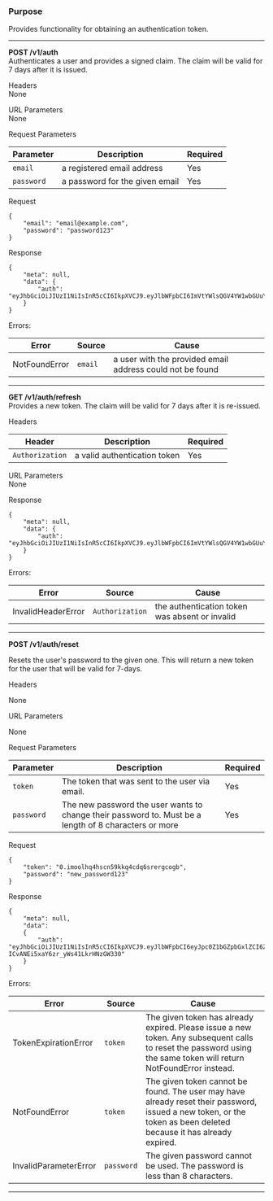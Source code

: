 ### Purpose

Provides functionality for obtaining an authentication token.

---

**POST /v1/auth** <br />
Authenticates a user and provides a signed claim. The claim will be valid for 7 days after it is issued.

Headers <br />
None

URL Parameters <br />
None

Request Parameters <br />

| Parameter        | Description           | Required  |
| ---------------- | --------------------- | --------- |
| `email` | a registered email address | Yes |
| `password` | a password for the given email | Yes |

Request
```
{
	"email": "email@example.com",
	"password": "password123"
}
```

Response
```
{
	"meta": null,
	"data": {
		"auth": "eyJhbGciOiJIUzI1NiIsInR5cCI6IkpXVCJ9.eyJlbWFpbCI6ImVtYWlsQGV4YW1wbGUuY29tIiwicm9sZSI6IkhBQ0tFUiIsImlhdCI6MTQ2NjMxNDI1OCwiZXhwIjoxNDY2OTE5MDU4LCJzdWIiOiIxIn0.2DgozaTLMu1pz7Z6rpSSBNGp_bqE50sMukGM9EcHZ38"
	}
}
```

Errors: <br>

| Error        | Source | Cause  |
| ------------ | ------ | ------ |
| NotFoundError | `email` | a user with the provided email address could not be found |

---

**GET /v1/auth/refresh** <br />
Provides a new token. The claim will be valid for 7 days after it is re-issued.

Headers <br />

| Header        | Description           | Required  |
| ------------- | --------------------- | --------- |
| `Authorization` | a valid authentication token | Yes |

URL Parameters <br />
None

Response
```
{
	"meta": null,
	"data": {
		"auth": "eyJhbGciOiJIUzI1NiIsInR5cCI6IkpXVCJ9.eyJlbWFpbCI6ImVtYWlsQGV4YW1wbGUuY29tIiwicm9sZSI6IkhBQ0tFUiIsImlhdCI6MTQ2NjMxNDI1OCwiZXhwIjoxNDY2OTE5MDU4LCJzdWIiOiIxIn0.2DgozaTLMu1pz7Z6rpSSBNGp_bqE50sMukGM9EcHZ38"
	}
}
```

Errors: <br>

| Error        | Source | Cause  |
| ------------ | ------ | ------ |
| InvalidHeaderError | `Authorization` | the authentication token was absent or invalid |

---

**POST /v1/auth/reset**

Resets the user's password to the given one. This will return a new token for the user that will be valid for 7-days.

Headers

None

URL Parameters

None

Request Parameters

| Parameter  | Description                                                                                           | Required |
|------------|-------------------------------------------------------------------------------------------------------|----------|
| `token`    | The token that was sent to the user via email.                                                        | Yes      |
| `password` | The new password the user wants to change their password to. Must be a length of 8 characters or more | Yes      |


Request

```
{
    "token": "0.imoolhq4hscn59kkq4cdq6srergcogb",
    "password": "new_password123"
}
```

Response

```
{
    "meta": null,
    "data":
    {
        "auth": "eyJhbGciOiJIUzI1NiIsInR5cCI6IkpXVCJ9.eyJlbWFpbCI6eyJpc0Z1bGZpbGxlZCI6ZmFsc2UsImlzUmVqZWN0ZWQiOmZhbHNlfSwicm9sZSI6eyJpc0Z1bGZpbGxlZCI6ZmFsc2UsImlzUmVqZWN0ZWQiOmZhbHNlfSwiaWF0IjoxNDY5NzM3NjE5LCJleHAiOjE0NzAzNDI0MTksInN1YiI6IltvYmplY3QgUHJvbWlzZV0ifQ.Ftnw9niIg_g-ICvANEi5xaY6zr_yWs41LkrHNzGW330"
    }
}
```

Errors:

| Error                 | Source     | Cause                                                                                                                                                             |
|-----------------------|------------|-------------------------------------------------------------------------------------------------------------------------------------------------------------------|
| TokenExpirationError  | `token`    | The given token has already expired. Please issue a new token. Any subsequent calls to reset the password using the same token will return NotFoundError instead. |
| NotFoundError         | `token`    | The given token cannot be found. The user may have already reset their password, issued a new token, or the token as been deleted because it has already expired. |
| InvalidParameterError | `password` | The given password cannot be used. The password is less than 8 characters.                                                                                        |

---
